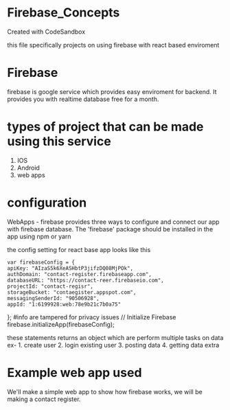 # Firebase_Concepts
Created with CodeSandbox

this file specifically projects on using firebase with react based enviroment

# Firebase
  firebase is google service which provides easy enviroment for backend.
  It provides you with realtime database free for a month.

# types of project that can be made using this service
  1. IOS
  2. Android
  3. web apps
  
# configuration
  WebApps - firebase provides three ways to configure and connect our app with firebase database. The 'firebase' package should be installed
  in the app using npm or yarn

  the config setting for react base app looks like this
    
    
    var firebaseConfig = {
    apiKey: "AIzaS5k6XeASHbtP3jifzDQ08MjPOk",
    authDomain: "contact-register.firebaseapp.com",
    databaseURL: "https://contact-reer.firebaseio.com",
    projectId: "contact-regisr",
    storageBucket: "contaegister.appspot.com",
    messagingSenderId: "90506928",
    appId: "1:6199928:web:78e9b21c7b0a75"
   };
   #info are tampered for privacy issues
   // Initialize Firebase
   firebase.initializeApp(firebaseConfig);

  these statements returns an object which are perform multiple tasks on data ex-
      1. create user
      2. login existing user
      3. posting data
      4. getting data
      extra 

# Example web app used
  We'll make a simple web app to show how firebase works, we will be making a contact register.
